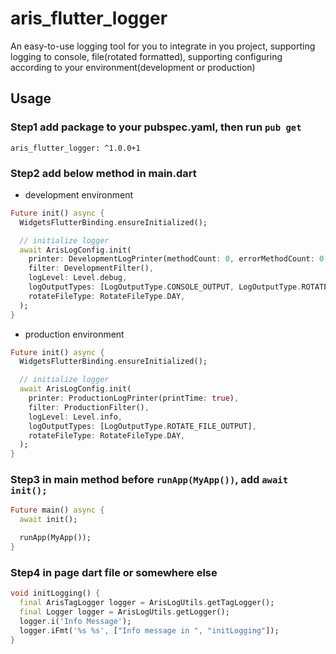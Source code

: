 # aris_flutter_logger

An easy-to-use logging tool for you to integrate in you project, supporting logging to console, 
file(rotated formatted), supporting configuring according to your environment(development or production)

## Usage

### Step1 add package to your **pubspec.yaml**, then run `pub get`

    aris_flutter_logger: ^1.0.0+1

### Step2 add below method in main.dart

- development environment
```dart
Future init() async {
  WidgetsFlutterBinding.ensureInitialized();

  // initialize logger
  await ArisLogConfig.init(
    printer: DevelopmentLogPrinter(methodCount: 0, errorMethodCount: 0, colors: false, printEmojis: false, printTime: true),
    filter: DevelopmentFilter(),
    logLevel: Level.debug,
    logOutputTypes: [LogOutputType.CONSOLE_OUTPUT, LogOutputType.ROTATE_FILE_OUTPUT],
    rotateFileType: RotateFileType.DAY,
  );
}
```

- production environment

```dart
Future init() async {
  WidgetsFlutterBinding.ensureInitialized();

  // initialize logger
  await ArisLogConfig.init(
    printer: ProductionLogPrinter(printTime: true),
    filter: ProductionFilter(),
    logLevel: Level.info,
    logOutputTypes: [LogOutputType.ROTATE_FILE_OUTPUT],
    rotateFileType: RotateFileType.DAY,
  );
}
```

### Step3 in main method before `runApp(MyApp())`, add `await init();`

```dart
Future main() async {
  await init();

  runApp(MyApp());
}
```

### Step4 in page dart file or somewhere else

```dart
void initLogging() {
  final ArisTagLogger logger = ArisLogUtils.getTagLogger();
  final Logger logger = ArisLogUtils.getLogger();
  logger.i('Info Message');
  logger.iFmt('%s %s', ["Info message in ", "initLogging"]);
}
```






